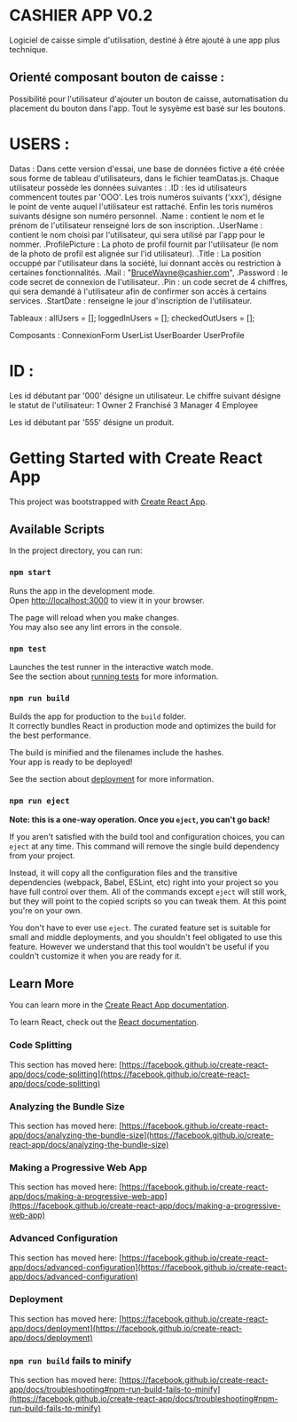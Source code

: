 # CASHIER APP V0.2
Logiciel de caisse simple d'utilisation, destiné à être ajouté à une app plus technique.

## Orienté composant bouton de caisse :
Possibilité pour l'utilisateur d'ajouter un bouton de caisse, automatisation du placement du bouton dans l'app.
Tout le sysyème est basé sur les boutons. 


# USERS :

Datas : 
    Dans cette version d'essai, une base de données fictive a été créée sous forme de tableau d'utilisateurs, dans le fichier teamDatas.js.
    Chaque utilisateur possède les données suivantes : 
        .ID : les id utilisateurs commencent toutes par 'OOO'. Les trois numéros suivants ('xxx'), désigne le point de vente auquel l'utilisateur est rattaché. Enfin les toris numéros suivants désigne son numéro personnel.
        .Name : contient le nom et le prénom de l'utilisateur renseigné lors de son inscription.
        .UserName : contient le nom choisi par l'utilisateur, qui sera utilisé par l'app pour le nommer.
        .ProfilePicture : La photo de profil fournit par l'utilisateur (le nom de la photo de profil est alignée sur l'id utilisateur).
        .Title : La position occuppé par l'utilisateur dans la société, lui donnant accès ou restriction à certaines fonctionnalités.
        .Mail : "BruceWayne@cashier.com",
        .Password : le code secret de connexion de l'utilisateur.
        .Pin : un code secret de 4 chiffres, qui sera demandé à l'utilisateur afin de confirmer son accès à certains services.
        .StartDate : renseigne le jour d'inscription de l'utilisateur.

Tableaux : 
    allUsers = [];
    loggedInUsers = [];
    checkedOutUsers = [];
    
Composants :
    ConnexionForm
    UserList
    UserBoarder
    UserProfile


# ID : 
Les id débutant par '000' désigne un utilisateur.
Le chiffre suivant désigne le statut de l'utilisateur: 
1 Owner
2 Franchisé
3 Manager
4 Employee

Les id débutant par '555' désigne un produit.



# Getting Started with Create React App

This project was bootstrapped with [Create React App](https://github.com/facebook/create-react-app).

## Available Scripts

In the project directory, you can run:

### `npm start`

Runs the app in the development mode.\
Open [http://localhost:3000](http://localhost:3000) to view it in your browser.

The page will reload when you make changes.\
You may also see any lint errors in the console.

### `npm test`

Launches the test runner in the interactive watch mode.\
See the section about [running tests](https://facebook.github.io/create-react-app/docs/running-tests) for more information.

### `npm run build`

Builds the app for production to the `build` folder.\
It correctly bundles React in production mode and optimizes the build for the best performance.

The build is minified and the filenames include the hashes.\
Your app is ready to be deployed!

See the section about [deployment](https://facebook.github.io/create-react-app/docs/deployment) for more information.

### `npm run eject`

**Note: this is a one-way operation. Once you `eject`, you can't go back!**

If you aren't satisfied with the build tool and configuration choices, you can `eject` at any time. This command will remove the single build dependency from your project.

Instead, it will copy all the configuration files and the transitive dependencies (webpack, Babel, ESLint, etc) right into your project so you have full control over them. All of the commands except `eject` will still work, but they will point to the copied scripts so you can tweak them. At this point you're on your own.

You don't have to ever use `eject`. The curated feature set is suitable for small and middle deployments, and you shouldn't feel obligated to use this feature. However we understand that this tool wouldn't be useful if you couldn't customize it when you are ready for it.

## Learn More

You can learn more in the [Create React App documentation](https://facebook.github.io/create-react-app/docs/getting-started).

To learn React, check out the [React documentation](https://reactjs.org/).

### Code Splitting

This section has moved here: [https://facebook.github.io/create-react-app/docs/code-splitting](https://facebook.github.io/create-react-app/docs/code-splitting)

### Analyzing the Bundle Size

This section has moved here: [https://facebook.github.io/create-react-app/docs/analyzing-the-bundle-size](https://facebook.github.io/create-react-app/docs/analyzing-the-bundle-size)

### Making a Progressive Web App

This section has moved here: [https://facebook.github.io/create-react-app/docs/making-a-progressive-web-app](https://facebook.github.io/create-react-app/docs/making-a-progressive-web-app)

### Advanced Configuration

This section has moved here: [https://facebook.github.io/create-react-app/docs/advanced-configuration](https://facebook.github.io/create-react-app/docs/advanced-configuration)

### Deployment

This section has moved here: [https://facebook.github.io/create-react-app/docs/deployment](https://facebook.github.io/create-react-app/docs/deployment)

### `npm run build` fails to minify

This section has moved here: [https://facebook.github.io/create-react-app/docs/troubleshooting#npm-run-build-fails-to-minify](https://facebook.github.io/create-react-app/docs/troubleshooting#npm-run-build-fails-to-minify)
